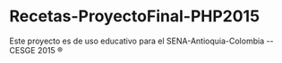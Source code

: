 # Recetas-ProyectoFinal-PHP2015
Este proyecto es de uso educativo para el SENA-Antioquia-Colombia -- CESGE 2015 ® 
